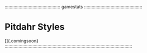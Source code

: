 :::::::::::::::::::::::::::::::::::::::::::: gamestats ::::::::::::::::::::::::::::::::::::::::::::::
# Pitdahr Styles

[]{.comingsoon}
:::::::::::::::::::::::::::::::::::::::::::::::::::::::::::::::::::::::::::::::::::::::::::::::::::::
